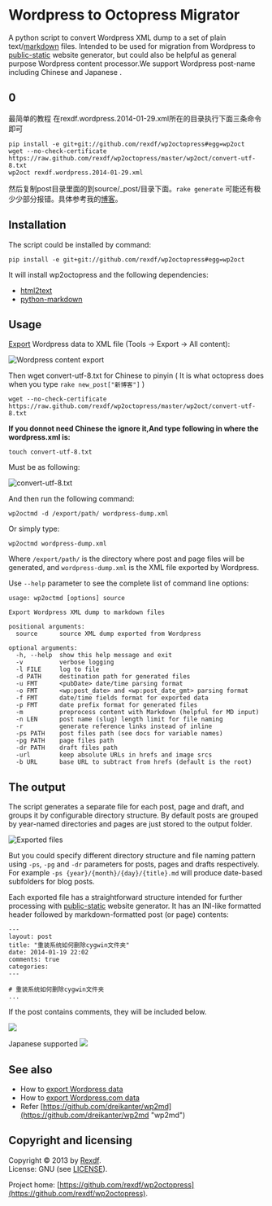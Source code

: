 # Wordpress to Octopress Migrator

A python script to convert Wordpress XML dump to a set of plain text/[markdown](http://daringfireball.net/projects/markdown) files. Intended to be used for migration from Wordpress to [public-static](http://github.com/dreikanter/public-static) website generator, but could also be helpful as general purpose Wordpress content processor.We support Wordpress post-name including Chinese and Japanese .

## 0
最简单的教程
在rexdf.wordpress.2014-01-29.xml所在的目录执行下面三条命令即可

	pip install -e git+git://github.com/rexdf/wp2octopress#egg=wp2oct
	wget --no-check-certificate https://raw.github.com/rexdf/wp2octopress/master/wp2oct/convert-utf-8.txt
	wp2oct rexdf.wordpress.2014-01-29.xml
然后复制post目录里面的到source/_post/目录下面。`rake generate` 可能还有极少少部分报错。具体参考我的[博客](http://i.rexdf.org/blog/2014/01/30/qian-yi-wordpressbo-wen-dao-octopress/)。

## Installation

The script could be installed by command:

	pip install -e git+git://github.com/rexdf/wp2octopress#egg=wp2oct

It will install wp2octopress and the following dependencies:

* [html2text](https://github.com/aaronsw/html2text/)
* [python-markdown](http://pypi.python.org/pypi/Markdown/)


## Usage

[Export](http://en.support.wordpress.com/export/) Wordpress data to XML file (Tools → Export → All content):

![Wordpress content export](http://img-fotki.yandex.ru/get/6403/988666.0/0_a05db_af845b23_L.jpg)

Then wget convert-utf-8.txt for Chinese to pinyin ( It is what octopress does when you type `rake new_post["新博客"]` ) 

	wget --no-check-certificate https://raw.github.com/rexdf/wp2octopress/master/wp2oct/convert-utf-8.txt
**If you donnot need Chinese the ignore it,And type following in where the wordpress.xml is:**

	touch convert-utf-8.txt

Must be as following:

![convert-utf-8.txt](http://photo2.rexdf.org/f/c6/)

And then run the following command:

	wp2octmd -d /export/path/ wordpress-dump.xml

Or simply type:

	wp2octmd wordpress-dump.xml

Where `/export/path/` is the directory where post and page files will be generated, and `wordpress-dump.xml` is the XML file exported by Wordpress.

Use `--help` parameter to see the complete list of command line options:

	usage: wp2octmd [options] source

	Export Wordpress XML dump to markdown files

	positional arguments:
	  source      source XML dump exported from Wordpress

	optional arguments:
	  -h, --help  show this help message and exit
	  -v          verbose logging
	  -l FILE     log to file
	  -d PATH     destination path for generated files
	  -u FMT      <pubDate> date/time parsing format
	  -o FMT      <wp:post_date> and <wp:post_date_gmt> parsing format
	  -f FMT      date/time fields format for exported data
	  -p FMT      date prefix format for generated files
	  -m          preprocess content with Markdown (helpful for MD input)
	  -n LEN      post name (slug) length limit for file naming
	  -r          generate reference links instead of inline
	  -ps PATH    post files path (see docs for variable names)
	  -pg PATH    page files path
	  -dr PATH    draft files path
	  -url        keep absolute URLs in hrefs and image srcs
	  -b URL      base URL to subtract from hrefs (default is the root)


## The output

The script generates a separate file for each post, page and draft, and groups it by configurable directory structure. By default posts are grouped by year-named directories and pages are just stored to the output folder.

![Exported files](http://photo.rexdf.org/linkuse/output.png)

But you could specify different directory structure and file naming pattern using `-ps`, `-pg` and `-dr` parameters for posts, pages and drafts respectively. For example `-ps {year}/{month}/{day}/{title}.md` will produce date-based subfolders for blog posts.

Each exported file has a straightforward structure intended for further processing with [public-static](http://github.com/dreikanter/public-static) website generator. It has an INI-like formatted header followed by markdown-formatted post (or page) contents:

	---
	layout: post
	title: "重装系统如何删除cygwin文件夹"
	date: 2014-01-19 22:02
	comments: true
	categories: 
	---
	
	# 重装系统如何删除cygwin文件夹
	...

If the post contains comments, they will be included below.

![](http://i.rexdf.org/images/wp2oct_cmd.png)

Japanese supported
![](http://i.rexdf.org/images/wp2oct.png)
## See also

* How to [export Wordpress data](http://codex.wordpress.org/Tools_Export_Screen)
* How to [export Wordpress.com data](http://en.support.wordpress.com/export/)
* Refer [https://github.com/dreikanter/wp2md](https://github.com/dreikanter/wp2md "wp2md")


## Copyright and licensing

Copyright &copy; 2013 by [Rexdf](http://blog.rexdf.org).  
License: GNU (see [LICENSE](https://github.com/rexdf/wp2octopress/master/LICENSE)).

Project home: [https://github.com/rexdf/wp2octopress](https://github.com/rexdf/wp2octopress).
